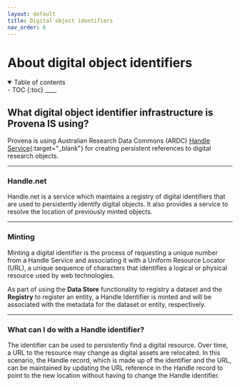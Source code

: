 ```yaml
---
layout: default
title: Digital object identifiers
nav_order: 6
---
```

# About digital object identifiers
<details  open markdown="block">
  <summary>
    Table of contents
  </summary>
- TOC
{:toc}
____
</details>

## What digital object identifier infrastructure is Provena IS using? 
Provena is using Australian Research Data Commons (ARDC) [Handle Service](https://ardc.edu.au/services/identifier/handle/){:target="\_blank"} for creating persistent references to digital research objects.

___
### Handle.net 
Handle.net is a service which maintains a registry of digital identifiers that are used to persistently identify digital objects.  It also provides a service to resolve the location of previously minted objects.

___
### Minting
Minting a digital identifier is the process of requesting a unique number from a Handle Service and associating it with a Uniform Resource Locator (URL), a unique sequence of characters that identifies a logical or physical resource used by web technologies.

As part of using the **Data Store** functionality to registry a dataset and the **Registry** to register an entity, a Handle Identifier is minted and will be associated with the metadata for the dataset or entity, respectively. 

___
### What can I do with a Handle identifier?
The identifier can be used to persistently find a digital resource. Over time, a URL to the resource may change as digital assets are relocated. In this scenario, the Handle record, which is made up of the identifier and the URL, can be maintained by updating the URL reference in the Handle record to point to the new location without having to change the Handle identifier.  